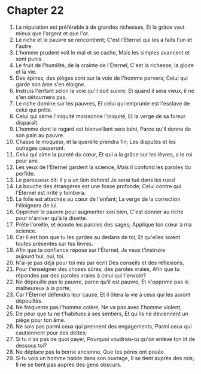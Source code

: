 # Chapter 22

1. La réputation est préférable à de grandes richesses, Et la grâce vaut mieux que l'argent et que l'or.
2. Le riche et le pauvre se rencontrent; C'est l'Éternel qui les a faits l'un et l'autre.
3. L'homme prudent voit le mal et se cache, Mais les simples avancent et sont punis.
4. Le fruit de l'humilité, de la crainte de l'Éternel, C'est la richesse, la gloire et la vie.
5. Des épines, des pièges sont sur la voie de l'homme pervers; Celui qui garde son âme s'en éloigne.
6. Instruis l'enfant selon la voie qu'il doit suivre; Et quand il sera vieux, il ne s'en détournera pas.
7. Le riche domine sur les pauvres, Et celui qui emprunte est l'esclave de celui qui prête.
8. Celui qui sème l'iniquité moissonne l'iniquité, Et la verge de sa fureur disparaît.
9. L'homme dont le regard est bienveillant sera béni, Parce qu'il donne de son pain au pauvre.
10. Chasse le moqueur, et la querelle prendra fin; Les disputes et les outrages cesseront.
11. Celui qui aime la pureté du cœur, Et qui a la grâce sur les lèvres, a le roi pour ami.
12. Les yeux de l'Éternel gardent la science, Mais il confond les paroles du perfide.
13. Le paresseux dit: Il y a un lion dehors! Je serai tué dans les rues!
14. La bouche des étrangères est une fosse profonde; Celui contre qui l'Éternel est irrité y tombera.
15. La folie est attachée au cœur de l'enfant; La verge de la correction l'éloignera de lui.
16. Opprimer le pauvre pour augmenter son bien, C'est donner au riche pour n'arriver qu'à la disette.
17. Prête l'oreille, et écoute les paroles des sages; Applique ton cœur à ma science.
18. Car il est bon que tu les gardes au dedans de toi, Et qu'elles soient toutes présentes sur tes lèvres.
19. Afin que ta confiance repose sur l'Éternel, Je veux t'instruire aujourd'hui, oui, toi.
20. N'ai-je pas déjà pour toi mis par écrit Des conseils et des réflexions,
21. Pour t'enseigner des choses sûres, des paroles vraies, Afin que tu répondes par des paroles vraies à celui qui t'envoie?
22. Ne dépouille pas le pauvre, parce qu'il est pauvre, Et n'opprime pas le malheureux à la porte;
23. Car l'Éternel défendra leur cause, Et il ôtera la vie à ceux qui les auront dépouillés.
24. Ne fréquente pas l'homme colère, Ne va pas avec l'homme violent,
25. De peur que tu ne t'habitues à ses sentiers, Et qu'ils ne deviennent un piège pour ton âme.
26. Ne sois pas parmi ceux qui prennent des engagements, Parmi ceux qui cautionnent pour des dettes;
27. Si tu n'as pas de quoi payer, Pourquoi voudrais-tu qu'on enlève ton lit de dessous toi?
28. Ne déplace pas la borne ancienne, Que tes pères ont posée.
29. Si tu vois un homme habile dans son ouvrage, Il se tient auprès des rois; Il ne se tient pas auprès des gens obscurs.

